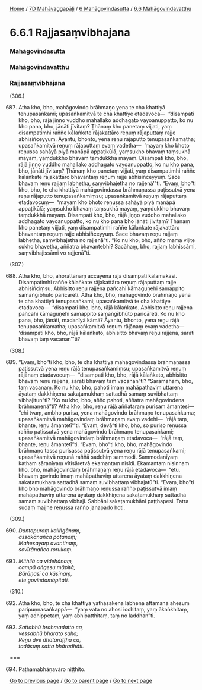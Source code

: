 
[Home](/) / [7D Mahāvaggapāḷi](/tipitaka/7D.md) / [6 Mahāgovindasutta](/tipitaka/7D/6.md) / [6.6 Mahāgovindavatthu](/tipitaka/7D/6/6.6.md)

# 6.6.1 Rajjasaṃvibhajana

### Mahāgovindasutta

### Mahāgovindavatthu

### Rajjasaṃvibhajana

(306.)

687. Atha kho, bho, mahāgovindo brāhmaṇo yena te cha khattiyā tenupasaṅkami; upasaṅkamitvā te cha khattiye etadavoca—  “disampati kho, bho, rājā jiṇṇo vuddho mahallako addhagato vayoanuppatto, ko nu kho pana, bho, jānāti jīvitaṃ? Ṭhānaṃ kho panetaṃ vijjati, yaṃ disampatimhi raññe kālaṅkate rājakattāro reṇuṃ rājaputtaṃ rajje abhisiñceyyuṃ. Āyantu, bhonto, yena reṇu rājaputto tenupasaṅkamatha; upasaṅkamitvā reṇuṃ rājaputtaṃ evaṃ vadetha—  ‘mayaṃ kho bhoto reṇussa sahāyā piyā manāpā appaṭikūlā, yaṃsukho bhavaṃ taṃsukhā mayaṃ, yaṃdukkho bhavaṃ taṃdukkhā mayaṃ. Disampati kho, bho, rājā jiṇṇo vuddho mahallako addhagato vayoanuppatto, ko nu kho pana, bho, jānāti jīvitaṃ? Ṭhānaṃ kho panetaṃ vijjati, yaṃ disampatimhi raññe kālaṅkate rājakattāro bhavantaṃ reṇuṃ rajje abhisiñceyyuṃ. Sace bhavaṃ reṇu rajjaṃ labhetha, saṃvibhajetha no rajjenā’”ti. “Evaṃ, bho”ti kho, bho, te cha khattiyā mahāgovindassa brāhmaṇassa paṭissutvā yena reṇu rājaputto tenupasaṅkamiṃsu; upasaṅkamitvā reṇuṃ rājaputtaṃ etadavocuṃ—  “mayaṃ kho bhoto reṇussa sahāyā piyā manāpā appaṭikūlā; yaṃsukho bhavaṃ taṃsukhā mayaṃ, yaṃdukkho bhavaṃ taṃdukkhā mayaṃ. Disampati kho, bho, rājā jiṇṇo vuddho mahallako addhagato vayoanuppatto, ko nu kho pana bho jānāti jīvitaṃ? Ṭhānaṃ kho panetaṃ vijjati, yaṃ disampatimhi raññe kālaṅkate rājakattāro bhavantaṃ reṇuṃ rajje abhisiñceyyuṃ. Sace bhavaṃ reṇu rajjaṃ labhetha, saṃvibhajetha no rajjenā”ti. “Ko nu kho, bho, añño mama vijite sukho bhavetha, aññatra bhavantebhi? Sacāhaṃ, bho, rajjaṃ labhissāmi, saṃvibhajissāmi vo rajjenā”ti.

(307.)

688. Atha kho, bho, ahorattānaṃ accayena rājā disampati kālamakāsi. Disampatimhi raññe kālaṅkate rājakattāro reṇuṃ rājaputtaṃ rajje abhisiñciṃsu. Abhisitto reṇu rajjena pañcahi kāmaguṇehi samappito samaṅgībhūto paricāreti. Atha kho, bho, mahāgovindo brāhmaṇo yena te cha khattiyā tenupasaṅkami; upasaṅkamitvā te cha khattiye etadavoca—  “disampati kho, bho, rājā kālaṅkato. Abhisitto reṇu rajjena pañcahi kāmaguṇehi samappito samaṅgībhūto paricāreti. Ko nu kho pana, bho, jānāti, madanīyā kāmā? Āyantu, bhonto, yena reṇu rājā tenupasaṅkamatha; upasaṅkamitvā reṇuṃ rājānaṃ evaṃ vadetha—  ‘disampati kho, bho, rājā kālaṅkato, abhisitto bhavaṃ reṇu rajjena, sarati bhavaṃ taṃ vacanan’”ti?

(308.)

689. “Evaṃ, bho”ti kho, bho, te cha khattiyā mahāgovindassa brāhmaṇassa paṭissutvā yena reṇu rājā tenupasaṅkamiṃsu; upasaṅkamitvā reṇuṃ rājānaṃ etadavocuṃ—  “disampati kho, bho, rājā kālaṅkato, abhisitto bhavaṃ reṇu rajjena, sarati bhavaṃ taṃ vacanan”ti? “Sarāmahaṃ, bho, taṃ vacanaṃ. Ko nu kho, bho, pahoti imaṃ mahāpathaviṃ uttarena āyataṃ dakkhiṇena sakaṭamukhaṃ sattadhā samaṃ suvibhattaṃ vibhajitun”ti? “Ko nu kho, bho, añño pahoti, aññatra mahāgovindena brāhmaṇenā”ti? Atha kho, bho, reṇu rājā aññataraṃ purisaṃ āmantesi—  “ehi tvaṃ, ambho purisa, yena mahāgovindo brāhmaṇo tenupasaṅkama; upasaṅkamitvā mahāgovindaṃ brāhmaṇaṃ evaṃ vadehi—  ‘rājā taṃ, bhante, reṇu āmantetī’”ti. “Evaṃ, devā”ti kho, bho, so puriso reṇussa rañño paṭissutvā yena mahāgovindo brāhmaṇo tenupasaṅkami; upasaṅkamitvā mahāgovindaṃ brāhmaṇaṃ etadavoca—  “rājā taṃ, bhante, reṇu āmantetī”ti. “Evaṃ, bho”ti kho, bho, mahāgovindo brāhmaṇo tassa purisassa paṭissutvā yena reṇu rājā tenupasaṅkami; upasaṅkamitvā reṇunā raññā saddhiṃ sammodi. Sammodanīyaṃ kathaṃ sāraṇīyaṃ vītisāretvā ekamantaṃ nisīdi. Ekamantaṃ nisinnaṃ kho, bho, mahāgovindaṃ brāhmaṇaṃ reṇu rājā etadavoca—  “etu, bhavaṃ govindo imaṃ mahāpathaviṃ uttarena āyataṃ dakkhiṇena sakaṭamukhaṃ sattadhā samaṃ suvibhattaṃ vibhajatū”ti. “Evaṃ, bho”ti kho bho mahāgovindo brāhmaṇo reṇussa rañño paṭissutvā imaṃ mahāpathaviṃ uttarena āyataṃ dakkhiṇena sakaṭamukhaṃ sattadhā samaṃ suvibhattaṃ vibhaji. Sabbāni sakaṭamukhāni paṭṭhapesi. Tatra sudaṃ majjhe reṇussa rañño janapado hoti.

(309.)

690. _Dantapuraṃ kaliṅgānaṃ,_  
_assakānañca potanaṃ;_  
_Mahesayaṃ avantīnaṃ,_  
_sovīrānañca rorukaṃ._  


691. _Mithilā ca videhānaṃ,_  
_campā aṅgesu māpitā;_  
_Bārāṇasī ca kāsīnaṃ,_  
_ete govindamāpitāti._  


(310.)

692. Atha kho, bho, te cha khattiyā yathāsakena lābhena attamanā ahesuṃ paripuṇṇasaṅkappā—  “yaṃ vata no ahosi icchitaṃ, yaṃ ākaṅkhitaṃ, yaṃ adhippetaṃ, yaṃ abhipatthitaṃ, taṃ no laddhan”ti.

693. _Sattabhū brahmadatto ca,_  
_vessabhū bharato saha;_  
_Reṇu dve dhataraṭṭhā ca,_  
_tadāsuṃ satta bhāradhāti._  


===

694. Paṭhamabhāṇavāro niṭṭhito.



[Go to previous page](/tipitaka/7D/6/6.6.md) / [Go to parent page](/tipitaka/7D/6/6.6.md) / [Go to next page](/tipitaka/7D/6/6.6/6.6.2.md)


